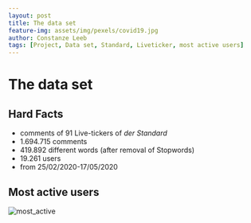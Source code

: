```yaml
---
layout: post
title: The data set
feature-img: assets/img/pexels/covid19.jpg
author: Constanze Leeb
tags: [Project, Data set, Standard, Liveticker, most active users]
---
```


# The data set

## Hard Facts

- comments of 91 Live-tickers of *der Standard*
- 1.694.715 comments
- 419.892 different words (after removal of Stopwords)
- 19.261 users
- from 25/02/2020-17/05/2020

## Most active users

![most_active](\covidinfspreading\assets\img\results\overall\tabelle_most_active.png)

